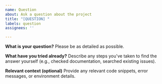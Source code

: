 ```yaml
---
name: Question
about: Ask a question about the project
title: "[QUESTION] "
labels: question
assignees: ''

---
```


**What is your question?**
Please be as detailed as possible.

**What have you tried already?**
Describe any steps you've taken to find the answer yourself (e.g., checked documentation, searched existing issues).

**Relevant context (optional)**
Provide any relevant code snippets, error messages, or environment details.
